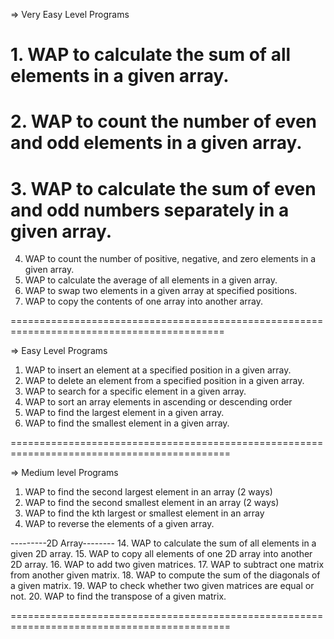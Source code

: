 => Very Easy Level Programs

# 1. WAP to calculate the sum of all elements in a given array.
# 2. WAP to count the number of even and odd elements in a given array.
# 3. WAP to calculate the sum of even and odd numbers separately in a given array.
4. WAP to count the number of positive, negative, and zero elements in a given array.
5. WAP to calculate the average of all elements in a given array.
6. WAP to swap two elements in a given array at specified positions.
7. WAP to copy the contents of one array into another array.

===========================================================================================

=> Easy Level Programs

1. WAP to insert an element at a specified position in a given array.
2. WAP to delete an element from a specified position in a given array.
3. WAP to search for a specific element in a given array.
4. WAP to sort an array elements in ascending or descending order
5. WAP to find the largest element in a given array.
6. WAP to find the smallest element in a given array.

============================================================================================

=> Medium level Programs

1. WAP to find the second largest element in an array (2 ways)
2. WAP to find the second smallest element in an array (2 ways)
3. WAP to find the kth largest or smallest element in an array
4. WAP to reverse the elements of a given array.

---------2D Array--------
14. WAP to calculate the sum of all elements in a given 2D array.
15. WAP to copy all elements of one 2D array into another 2D array.
16. WAP to add two given matrices.
17. WAP to subtract one matrix from another given matrix.
18. WAP to compute the sum of the diagonals of a given matrix.
19. WAP to check whether two given matrices are equal or not.
20. WAP to find the transpose of a given matrix.

============================================================================================
